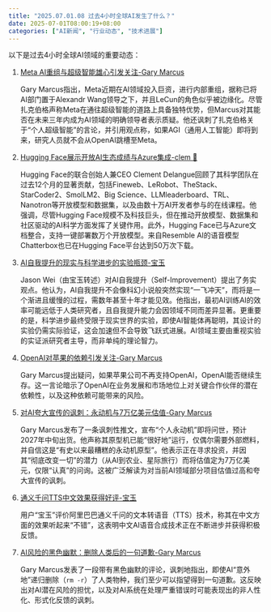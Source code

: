 ```yaml
---
title: "2025.07.01.08 过去4小时全球AI发生了什么？"
date: 2025-07-01T08:00:19+08:00
categories: ["AI新闻", "行业动态", "技术进展"]
---
```


以下是过去4小时全球AI领域的重要动态：

1.  [Meta AI重组与超级智能雄心引发关注-Gary Marcus](https://x.com/GaryMarcus/status/1939787738859151709)

    Gary Marcus指出，Meta近期在AI领域投入巨资，进行内部重组，据称已将AI部门置于Alexandr Wang领导之下，并且LeCun的角色似乎被边缘化。尽管扎克伯格声称Meta在通往超级智能的道路上具备独特优势，但Marcus对其能否在未来三年内成为AI领域的明确领导者表示质疑。他还讽刺了扎克伯格关于“个人超级智能”的言论，并引用观点称，如果AGI（通用人工智能）即将到来，研究人员就不会从OpenAI跳槽至Meta。

2.  [Hugging Face展示开放AI生态成绩与Azure集成-clem 🤗](https://x.com/ClementDelangue/status/1939795895463076197)

    Hugging Face的联合创始人兼CEO Clement Delangue回顾了其科学团队在过去12个月的显著贡献，包括Fineweb、LeRobot、TheStack、StarCoder2、SmolLM2、Big Science、LLMleaderboard、TRL、Nanotron等开放模型和数据集，以及由数十万AI开发者参与的在线课程。他强调，尽管Hugging Face规模不及科技巨头，但在推动开放模型、数据集和社区驱动的AI科学方面发挥了关键作用。此外，Hugging Face已与Azure文档整合，支持一键部署数万个开放模型。来自Resemble AI的语音模型Chatterbox也已在Hugging Face平台达到50万次下载。

3.  [AI自我提升的现实与科学进步的实验瓶颈-宝玉](https://x.com/dotey/status/1939783936080576614)

    Jason Wei（由宝玉转述）对AI自我提升（Self-Improvement）提出了务实观点。他认为，AI自我提升不会像科幻小说般突然实现“一飞冲天”，而将是一个渐进且缓慢的过程，需数年甚至十年才能见效。他指出，最初AI训练AI的效率可能远低于人类研究者，且自我提升能力会因领域不同而差异显著。更重要的是，科学进步最终受限于现实世界的实验，即使AI智能体再聪明，其设计的实验仍需实际验证，这会加速但不会导致飞跃式进展。AI领域主要由重视实验的实证派研究者主导，而非单纯的理论智力。

4.  [OpenAI对苹果的依赖引发关注-Gary Marcus](https://x.com/GaryMarcus/status/1939791321855836361)

    Gary Marcus提出疑问，如果苹果公司不再支持OpenAI，OpenAI能否继续生存。这一言论暗示了OpenAI在业务发展和市场地位上对关键合作伙伴的潜在依赖性，以及这种依赖可能带来的风险。

5.  [对AI夸大宣传的讽刺：永动机与7万亿美元估值-Gary Marcus](https://x.com/GaryMarcus/status/1939826225859764434)

    Gary Marcus发布了一条讽刺性推文，宣布“个人永动机”即将问世，预计2027年中旬出货。他声称其原型机已能“很好地”运行，仅偶尔需要外部燃料，并自信这是“有史以来最糟糕的永动机原型”。他表示正在寻求投资，并因其“彻底改变一切”的潜力（从AI到农业、星际旅行）而将估值定为7万亿美元，仅限“认真”的问询。这被广泛解读为对当前AI领域部分项目估值过高和夸大宣传的讽刺。

6.  [通义千问TTS中文效果获得好评-宝玉](https://x.com/dotey/status/1939784556535501201)

    用户“宝玉”评价阿里巴巴通义千问的文本转语音（TTS）技术，称其在中文方面的效果听起来“不错”，这表明中文AI语音合成技术正在不断进步并获得积极反馈。

7.  [AI风险的黑色幽默：删除人类后的一句道歉-Gary Marcus](https://x.com/GaryMarcus/status/1939777682474193283)

    Gary Marcus发表了一段带有黑色幽默的评论，讽刺地指出，即使AI“意外地”递归删除（`rm -r`）了人类物种，我们至少可以指望得到一句道歉。这反映出对AI潜在风险的担忧，以及对AI系统在处理严重错误时可能表现出的非人性化、形式化反馈的讽刺。